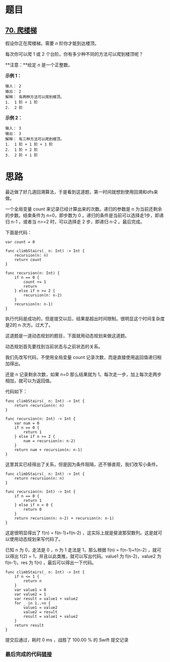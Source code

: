 # 题目

## [70. 爬楼梯](https://leetcode-cn.com/problems/climbing-stairs/)

假设你正在爬楼梯。需要 *n* 阶你才能到达楼顶。

每次你可以爬 1 或 2 个台阶。你有多少种不同的方法可以爬到楼顶呢？

**注意：**给定 *n* 是一个正整数。

**示例 1：**

```
输入： 2
输出： 2
解释： 有两种方法可以爬到楼顶。
1.  1 阶 + 1 阶
2.  2 阶
```

**示例 2：**

```
输入： 3
输出： 3
解释： 有三种方法可以爬到楼顶。
1.  1 阶 + 1 阶 + 1 阶
2.  1 阶 + 2 阶
3.  2 阶 + 1 阶
```

# 思路

最近做了好几道回溯算法，于是看到这道题，第一时间就想到使用回溯和dfs来做。

一个全局变量 count 来记录已经计算出来的次数。递归的参数是 n 为当前还剩余的步数。结束条件为 n=0，即步数为 0 。递归的条件是当前可以选择走1步，即递归 n-1 ，或者当 n>=2 时，可以选择走 2 步，即递归 n-2 。最后完成。

下面是代码：

```
var count = 0

func climbStairs(_ n: Int) -> Int {
    recursion(n: n)
    return count
}

func recursion(n: Int) {
    if n == 0 {
        count += 1
        return
    } else if n >= 2 {
        recursion(n: n-2)
    }
    recursion(n: n-1)
}
```

执行代码是成功的，但是提交以后，结果是超出时间限制。很明显这个时间复杂度是2的 n 次方。过大了。

这道题是一道动态规划的题目，下面就用动态规划来做这道题。

动态规划首先要找到当前状态与之前状态的关系。

我们先改写代码，不使用全局变量 count 记录次数，而是直接使用返回值递归相加得出。

还是 n 记录剩余次数，如果 n=0 那么结果就为 1。每次走一步，加上每次走两步相加，就可以为返回值。

代码如下：

```
func climbStairs(_ n: Int) -> Int {
    return recursion(n: n)
}

func recursion(n: Int) -> Int {
    var num = 0
    if n == 0 {
        return 1
    } else if n >= 2 {
        num = recursion(n: n-2)
    }
    return num + recursion(n: n-1)
}
```

这里其实已经得出了关系，但是因为条件阻隔，还不够直观，我们改写小条件。

```
func climbStairs(_ n: Int) -> Int {
    return recursion(n: n)
}

func recursion(n: Int) -> Int {
    if n == 0 {
        return 1
    } else if n < 0 {
        return 0
    }
    return recursion(n: n-2) + recursion(n: n-1)
}
```

这是很明显得出了 f(n) = f(n-1)+f(n-2) ，这实际上就是斐波那契数列。这是就可以使用动态规划来写代码了。

已知 n 为 0，走法是 0 ，n 为 1 走法是 1，那么根据 f(n) = f(n-1)+f(n-2) ，就可以得出 f(2) = 1，并且以此类推，就可以写出代码。value1 为 f(n-2)，value2 为 f(n-1)，res 为 f(n) ，最后可以得出一下代码。

```
func climbStairs(_ n: Int) -> Int {
    if n <= 1 {
        return n
    }
    var value1 = 0
    var value2 = 1
    var result = value1 + value2
    for _ in 1..<n {
        value1 = value2
        value2 = result
        result = value1 + value2
    }
    return result
}
```

提交后通过，耗时 0 ms ，战胜了 100.00 % 的 Swift 提交记录

### 最后完成的代码[链接](https://github.com/pepsikirk/LeetCode/blob/master/Algorithm/70.ClimbingStairs/code.swift)




